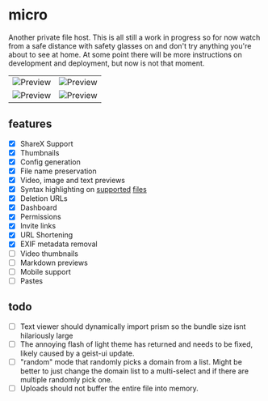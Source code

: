 # micro

Another private file host. This is all still a work in progress so for now watch from a safe distance with safety glasses on and don't try anything you're about to see at home. At some point there will be more instructions on development and deployment, but now is not that moment.

<table>
  <tr>
    <td><img src="https://i.imgur.com/1wKeCNj.png" title="Preview" alt="Preview"></td>
    <td><img src="https://i.imgur.com/zJoQX37.png" title="Preview" alt="Preview"></td>
   </tr> 
  </tr>
  <tr>
    <td><img src="https://i.imgur.com/uT5tYAB.png" title="Preview" alt="Preview"></td>
    <td><img src="https://i.imgur.com/TPbxZ7h.png" title="Preview" alt="Preview"></td>
   </tr> 
  </tr>
</table>

## features

- [x] ShareX Support
- [x] Thumbnails
- [x] Config generation
- [x] File name preservation
- [x] Video, image and text previews
- [x] Syntax highlighting on [supported](packages/web/src/components/FileContent/TextContent.tsx) [files](./packages/web/src/components/FileContent/TextContent.languages.ts)
- [x] Deletion URLs
- [x] Dashboard
- [x] Permissions
- [x] Invite links
- [x] URL Shortening
- [x] EXIF metadata removal
- [ ] Video thumbnails
- [ ] Markdown previews
- [ ] Mobile support
- [ ] Pastes

## todo

- [ ] Text viewer should dynamically import prism so the bundle size isnt hilariously large
- [ ] The annoying flash of light theme has returned and needs to be fixed, likely caused by a geist-ui update.
- [ ] "random" mode that randomly picks a domain from a list. Might be better to just change the domain list to a multi-select and if there are multiple randomly pick one.
- [ ] Uploads should not buffer the entire file into memory.
